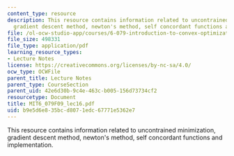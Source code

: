 ```yaml
---
content_type: resource
description: This resource contains information related to uncontrained minimization,
  gradient descent method, newton's method, self concordant functions and implementation.
file: /ol-ocw-studio-app/courses/6-079-introduction-to-convex-optimization-fall-2009/b9e5d6e835bcd8071edc67771e5362e7_MIT6_079F09_lec16.pdf
file_size: 498331
file_type: application/pdf
learning_resource_types:
- Lecture Notes
license: https://creativecommons.org/licenses/by-nc-sa/4.0/
ocw_type: OCWFile
parent_title: Lecture Notes
parent_type: CourseSection
parent_uid: 42e6d30b-9c4e-463c-b005-156d73734cf2
resourcetype: Document
title: MIT6_079F09_lec16.pdf
uid: b9e5d6e8-35bc-d807-1edc-67771e5362e7
---
```

This resource contains information related to uncontrained minimization, gradient descent method, newton's method, self concordant functions and implementation.